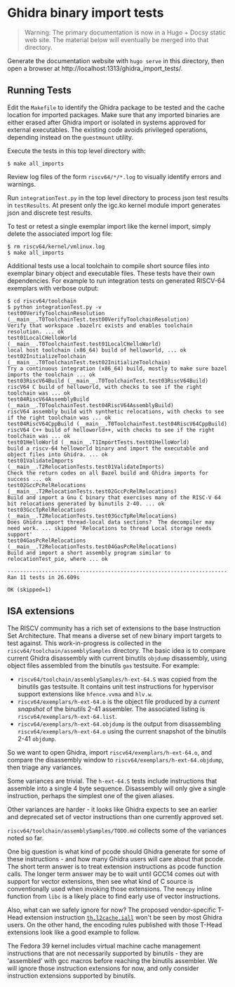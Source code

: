 # Ghidra binary import tests

>Warning: The primary documentation is now in a Hugo + Docsy static web site.  The material below
>         will eventually be merged into that directory.

Generate the documentation website with `hugo serve` in this directory, then open a browser at http://localhost:1313/ghidra_import_tests/.

## Running Tests

Edit the `Makefile` to identify the Ghidra package to be tested and the cache location for imported packages.
Make sure that any imported binaries are either erased after Ghidra import or isolated in systems approved for
external executables.  The existing code avoids privileged operations, depending instead on the `guestmount` utility.

Execute the tests in this top level directory with:

```console
$ make all_imports
```

Review log files of the form `riscv64/*/*.log` to visually identify errors and warnings.

Run `integrationTest.py` in the top level directory to process json test results in `testResults`.  At present
only the igc.ko kernel module import generates json and discrete test results.

To test or retest a single exemplar import like the kernel import, simply delete the associated import log file:

```console
$ rm riscv64/kernel/vmlinux.log
$ make all_imports
```

Additional tests use a local toolchain to compile short source files into exemplar binary object and executable files.
These tests have their own dependencies.  For example to run integration tests on generated RISCV-64 exemplars with verbose output:

```console
$ cd riscv64/toolchain
$ python integrationTest.py -v
test00VerifyToolchainResolution (__main__.T0ToolchainTest.test00VerifyToolchainResolution)
Verify that workspace .bazelrc exists and enables toolchain resolution. ... ok
test01LocalCHelloWorld (__main__.T0ToolchainTest.test01LocalCHelloWorld)
local host toolchain (x86_64) build of helloworld, ... ok
test02InitializeToolchain (__main__.T0ToolchainTest.test02InitializeToolchain)
Try a continuous integration (x86_64) build, mostly to make sure bazel imports the toolchain ... ok
test03RiscV64Build (__main__.T0ToolchainTest.test03RiscV64Build)
riscV64 C build of helloworld, with checks to see if the right toolchain was ... ok
test04RiscV64AssemblyBuild (__main__.T0ToolchainTest.test04RiscV64AssemblyBuild)
riscV64 assembly build with synthetic relocations, with checks to see if the right toolchain was ... ok
test04RiscV64CppBuild (__main__.T0ToolchainTest.test04RiscV64CppBuild)
riscV64 C++ build of helloworld++, with checks to see if the right toolchain was ... ok
test01HelloWorld (__main__.T1ImportTests.test01HelloWorld)
build a riscv-64 helloworld binary and import the executable and object files into Ghidra. ... ok
test01ValidateImports (__main__.T2RelocationTests.test01ValidateImports)
Check the return codes on all Bazel build and Ghidra imports for success ... ok
test02GccPcRelRelocations (__main__.T2RelocationTests.test02GccPcRelRelocations)
Build and import a Gnu C binary that exercises many of the RISC-V 64 bit relocations generated by binutils 2-40. ... ok
test03GccTpRelRelocations (__main__.T2RelocationTests.test03GccTpRelRelocations)
Does Ghidra import thread-local data sections?  The decompiler may need work. ... skipped 'Relocations to thread Local storage needs support'
test04GasPcRelRelocations (__main__.T2RelocationTests.test04GasPcRelRelocations)
Build and import a short assembly program similar to relocationTest_pie, where ... ok

----------------------------------------------------------------------
Ran 11 tests in 26.609s

OK (skipped=1)
```

## ISA extensions

The RISCV community has a rich set of extensions to the base Instruction Set Architecture.  That means a diverse set
of new binary import targets to test against.  This work-in-progress is collected in the `riscv64/toolchain/assemblySamples` directory.
The basic idea is to compare current Ghidra disassembly with current binutils `objdump` disassembly, using object files
assembled from the binutils `gas` testsuite.  For example:

* `riscv64/toolchain/assemblySamples/h-ext-64.S` was copied from the binutils gas testsuite.  It contains unit test instructions for
  hypervisor support extensions like `hfence.vvma` and `hlv.w`.
* `riscv64/exemplars/h-ext-64.o` is the object file produced by a *current snapshot* of the binutils 2-41 assembler.  The associated listing
  is `riscv64/exemplars/h-ext-64.list`.
* `riscv64/exemplars/h-ext-64.objdump` is the output from disassembling `riscv64/exemplars/h-ext-64.o` using the current snapshot of the binutils 2-41
  `objdump`.

So we want to open Ghidra, import `riscv64/exemplars/h-ext-64.o`, and compare the disassembly window to `riscv64/exemplars/h-ext-64.objdump`, then triage
any variances.

Some variances are trivial.  The `h-ext-64.S` tests include instructions that assemble into a single 4 byte sequence.  Disassembly will only give a single
instruction, perhaps the simplest one of the given aliases.

Other variances are harder - it looks like Ghidra expects to see an earlier and deprecated set of vector instructions than one currently approved set.

`riscv64/toolchain/assemblySamples/TODO.md` collects some of the variances noted so far.

One big question is what kind of pcode should Ghidra generate for some of these instructions - and how many Ghidra users will care about that pcode.
The short term answer is to treat extension instructions as pcode function calls.  The longer term answer may be to wait until GCC14 comes out with support for
vector extensions, then see what kind of C source is conventionally used when invoking those extensions.  The `memcpy` inline function from `libc` is a likely
place to find early use of vector instructions.

Also, what can we safely ignore for now?  The proposed vendor-specific T-Head extension instruction
[`th.l2cache.iall`](https://github.com/T-head-Semi/thead-extension-spec/blob/master/xtheadcmo/l2cache_iall.adoc) won't be seen by most Ghidra users.
On the other hand, the encoding rules published with those T-Head extensions look like a good example to follow.

The Fedora 39 kernel includes virtual machine cache management instructions that are not necessarily supported by binutils - they are 'assembled' with gcc macros
before reaching the binutils assembler.  We will ignore those instruction extensions for now, and only consider instruction extensions supported by binutils.

